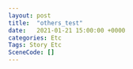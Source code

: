 ```yaml
---
layout: post
title:  "others_test"
date:   2021-01-21 15:00:00 +0000
categories: Etc
Tags: Story Etc
SceneCode: []
---
```

